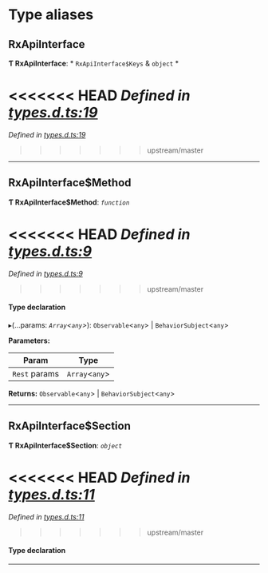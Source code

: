 

# Type aliases

<a id="rxapiinterface"></a>

##  RxApiInterface

**Ƭ RxApiInterface**: * `RxApiInterface$Keys` & `object`
*

<<<<<<< HEAD
*Defined in [types.d.ts:19](https://github.com/chainx-org/chainx-api/blob/30f27c6/packages/api-rx/src/types.d.ts#L19)*
=======
*Defined in [types.d.ts:19](https://github.com/polkadot-js/api/blob/dfd2e70/packages/api-rx/src/types.d.ts#L19)*
>>>>>>> upstream/master

___
<a id="rxapiinterface_method"></a>

##  RxApiInterface$Method

**Ƭ RxApiInterface$Method**: *`function`*

<<<<<<< HEAD
*Defined in [types.d.ts:9](https://github.com/chainx-org/chainx-api/blob/30f27c6/packages/api-rx/src/types.d.ts#L9)*
=======
*Defined in [types.d.ts:9](https://github.com/polkadot-js/api/blob/dfd2e70/packages/api-rx/src/types.d.ts#L9)*
>>>>>>> upstream/master

#### Type declaration
▸(...params: *`Array`<`any`>*):  `Observable`<`any`> &#124; `BehaviorSubject`<`any`>

**Parameters:**

| Param | Type |
| ------ | ------ |
| `Rest` params | `Array`<`any`> |

**Returns:**  `Observable`<`any`> &#124; `BehaviorSubject`<`any`>

___
<a id="rxapiinterface_section"></a>

##  RxApiInterface$Section

**Ƭ RxApiInterface$Section**: *`object`*

<<<<<<< HEAD
*Defined in [types.d.ts:11](https://github.com/chainx-org/chainx-api/blob/30f27c6/packages/api-rx/src/types.d.ts#L11)*
=======
*Defined in [types.d.ts:11](https://github.com/polkadot-js/api/blob/dfd2e70/packages/api-rx/src/types.d.ts#L11)*
>>>>>>> upstream/master

#### Type declaration

[index: `string`]: [RxApiInterface$Method](_types_d_.md#rxapiinterface_method)

___


